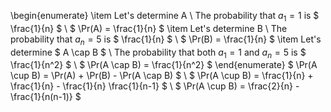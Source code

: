 \begin{enumerate}
\item Let's determine A \\
The probability that $a_1 = 1$ is $ \frac{1}{n} $ \\
$ \Pr(A) = \frac{1}{n} $
	\item Let's determine B \\
	      The probability that $a_n = 5$ is $ \frac{1}{n} $ \\
$ \Pr(B) = \frac{1}{n} $
	\item Let's determine $ A \cap B $ \\
	      The probability that both $a_1 = 1$ and $a_n = 5$ is $ \frac{1}{n^2} $ \\
$ \Pr(A \cap B) = \frac{1}{n^2} $
\end{enumerate}
$ \Pr(A \cup B) = \Pr(A) + \Pr(B) - \Pr(A \cap B) $ \\
$ \Pr(A \cup B) = \frac{1}{n} + \frac{1}{n} - \frac{1}{n} \frac{1}{n-1} $ \\
$ \Pr(A \cup B) = \frac{2}{n} - \frac{1}{n(n-1)} $

